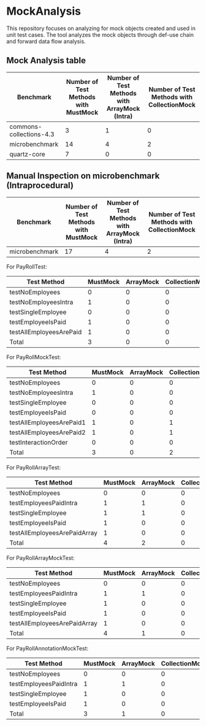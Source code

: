 # MockAnalysis

This repository focuses on analyzing for mock objects created and used in unit test cases. The tool analyzes the mock objects through def-use chain and forward data flow analysis.

## Mock Analysis table
| Benchmark | Number of Test Methods with MustMock | Number of Test Methods with ArrayMock (Intra) | Number of Test Methods with CollectionMock |
| --- | --- | --- | --- |
| commons-collections-4.3 | 3 | 1 | 0 |
| microbenchmark | 14 | 4 | 2 |
| quartz-core | 7 | 0 | 0 |

## Manual Inspection on microbenchmark  (Intraprocedural)

| Benchmark | Number of Test Methods with MustMock | Number of Test Methods with ArrayMock (Intra) | Number of Test Methods with CollectionMock |
| --- | --- | --- | --- |
| microbenchmark | 17 | 4 | 2 |

For PayRollTest:

| Test Method | MustMock | ArrayMock | CollectionMock |
| --- | --- | --- | --- |
| testNoEmployees | 0 | 0 | 0 |
| testNoEmployeesIntra | 1 | 0 | 0 |
| testSingleEmployee | 0 | 0 | 0 |
| testEmployeeIsPaid | 1 | 0 | 0 |
| testAllEmployeesArePaid | 1 | 0 | 0 |
| Total | 3 | 0 | 0 |

For PayRollMockTest:

| Test Method | MustMock | ArrayMock | CollectionMock |
| --- | --- | --- | --- |
| testNoEmployees | 0 | 0 | 0 |
| testNoEmployeesIntra | 1 | 0 | 0 |
| testSingleEmployee | 0 | 0 | 0 |
| testEmployeeIsPaid | 0 | 0 | 0 |
| testAllEmployeesArePaid1 | 1 | 0 | 1 |
| testAllEmployeesArePaid2 | 1 | 0 | 1 |
| testInteractionOrder | 0 | 0 | 0 |
| Total | 3 | 0 | 2 |

For PayRollArrayTest:

| Test Method | MustMock | ArrayMock | CollectionMock |
| --- | --- | --- | --- |
| testNoEmployees | 0 | 0 | 0 |
| testEmployeesPaidIntra | 1 | 1 | 0 |
| testSingleEmployee | 1 | 1 | 0 |
| testEmployeeIsPaid | 1 | 0 | 0 |
| testAllEmployeesArePaidArray | 1 | 0 | 0 |
| Total | 4 | 2 | 0 |

For PayRollArrayMockTest:

| Test Method | MustMock | ArrayMock | CollectionMock |
| --- | --- | --- | --- |
| testNoEmployees | 0 | 0 | 0 |
| testEmployeesPaidIntra | 1 | 1 | 0 |
| testSingleEmployee | 1 | 0 | 0 |
| testEmployeeIsPaid | 1 | 0 | 0 |
| testAllEmployeesArePaidArray | 1 | 0 | 0 |
| Total | 4 | 1 | 0 |

For PayRollAnnotationMockTest:

| Test Method | MustMock | ArrayMock | CollectionMock |
| --- | --- | --- | --- |
| testNoEmployees | 0 | 0 | 0 |
| testEmployeesPaidIntra | 1 | 1 | 0 |
| testSingleEmployee | 1 | 0 | 0 |
| testEmployeeIsPaid | 1 | 0 | 0 |
| Total | 3 | 1 | 0 |
